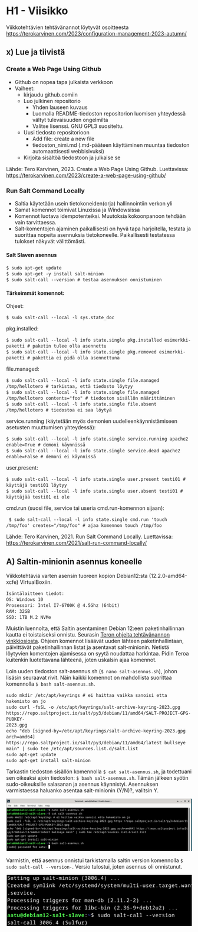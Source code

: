 # H1 - Viisikko

Viikkotehtävien tehtävänannot löytyvät osoitteesta https://terokarvinen.com/2023/configuration-management-2023-autumn/

## x) Lue ja tiivistä

### Create a Web Page Using Github
 - Github on nopea tapa julkaista verkkoon
 - Vaiheet:
   - kirjaudu github.comiin
   - Luo julkinen repositorio
     - Yhden lauseen kuvaus
     - Luomalla README-tiedoston repositorion luomisen yhteydessä vältyt tulevaisuuden ongelmilta
     - Valitse lisenssi. GNU GPL3 suositeltu.
   - Uusi tiedosto repositorioon
     - Add file: create a new file
     - tiedoston_nimi.md (.md-pääteen käyttäminen muuntaa tiedoston automaattisesti webbisivuksi)
   - Kirjoita sisältöä tiedostoon ja julkaise se
  
Lähde: Tero Karvinen, 2023. Create a Web Page Using Github. Luettavissa: https://terokarvinen.com/2023/create-a-web-page-using-github/

### Run Salt Command Locally
 - Saltia käytetään usein tietokoneiden(orja) hallinnointiin verkon yli
 - Samat komennot toimivat Linuxissa ja Windowsissa
 - Komennot luotava idempotenteiksi. Muutoksia kokoonpanoon tehdään vain tarvittaessa.
 - Salt-komentojen ajaminen paikallisesti on hyvä tapa harjoitella, testata ja suorittaa nopeita asennuksia tietokoneelle. Paikallisesti testatessa tulokset näkyvät välittömästi.

#### Salt Slaven asennus
    $ sudo apt-get update
    $ sudo apt-get -y install salt-minion
    $ sudo salt-call --version # testaa asennuksen onnistuminen

#### Tärkeimmät komennot:

Ohjeet:

    $ sudo salt-call --local -l sys.state_doc

pkg.installed:

    $ sudo salt-call --local -l info state.single pkg.installed esimerkki-paketti # paketin tulee olla asennettu
    $ sudo salt-call --local -l info state.single pkg.removed esimerkki-paketti # pakettia ei pidä olla asennettuna

file.managed:

    $ sudo salt-call --local -l info state.single file.managed /tmp/hellotero # tarkistaa, että tiedosto löytyy
    $ sudo salt-call --local -l info state.single file.managed /tmp/hellotero contents="foo" # tiedoston sisällön määrittäminen
    $ sudo salt-call --local -l info state.single file.absent /tmp/hellotero # tiedostoa ei saa löytyä

service.running (käytetään myös demonien uudelleenkäynnistämiseen asetusten muuttumisen yhteydessä):

    $ sudo salt-call --local -l info state.single service.running apache2 enable=True # demoni käynnissä
    $ sudo salt-call --local -l info state.single service.dead apache2 enable=False # demoni ei käynnissä

user.present:

    $ sudo salt-call --local -l info state.single user.present testi01 # käyttäjä testi01 löytyy
    $ sudo salt-call --local -l info state.single user.absent testi01 # käyttäjää testi01 ei ole

cmd.run (suosi file, service tai useria cmd.run-komennon sijaan):

     $ sudo salt-call --local -l info state.single cmd.run 'touch /tmp/foo' creates="/tmp/foo" # ajaa komennon touch /tmp/foo

Lähde: Tero Karvinen, 2021. Run Salt Command Locally. Luettavissa: https://terokarvinen.com/2021/salt-run-command-locally/

## A) Saltin-minionin asennus koneelle

Viikkotehtäviä varten asensin tuoreen kopion Debian12:sta (12.2.0-amd64-xcfe) VirtualBoxiin. 
    
    Isäntälaitteen tiedot:
    OS: Windows 10
    Prosessori: Intel I7-6700K @ 4.5Ghz (64bit)
    RAM: 32GB
    SSD: 1TB M.2 NVMe

Muistin luennolta, että Saltin asentaminen Debian 12:een paketinhallinnan kautta ei toistaiseksi onnistu. Seurasin [Teron ohjeita tehtävänannon vinkkiosiosta](https://terokarvinen.com/2023/configuration-management-2023-autumn/). Ohjeen komennot lisäävät uuden lähteen paketinhallintaan, päivittävät paketinhallinnan listat ja asentavat salt-minionin. Netistä löytyvien komentojen ajamisessa on syytä noudattaa harkintaa. Pidin Teroa kuitenkin luotettavana lähteenä, joten uskalsin ajaa komennot.

Loin uuden tiedoston salt-asennus.sh (````$ nano salt-asennus.sh````), johon lisäsin seuraavat rivit. Näin kaikki komennot on mahdollista suorittaa komennolla ````$ bash salt-asennus.sh````. 

    sudo mkdir /etc/apt/keyrings # ei haittaa vaikka sanoisi etta hakemisto on jo
    sudo curl -fsSL -o /etc/apt/keyrings/salt-archive-keyring-2023.gpg https://repo.saltproject.io/salt/py3/debian/11/amd64/SALT-PROJECT-GPG-PUBKEY- 
    2023.gpg
    echo "deb [signed-by=/etc/apt/keyrings/salt-archive-keyring-2023.gpg arch=amd64] https://repo.saltproject.io/salt/py3/debian/11/amd64/latest bullseye 
    main" | sudo tee /etc/apt/sources.list.d/salt.list
    sudo apt-get update
    sudo apt-get install salt-minion

Tarkastin tiedoston sisällön komennolla ````$ cat salt-asennus.sh````, ja todettuani sen oikeaksi ajoin tiedoston: ````$ bash salt-asennus.sh````. Tämän jälkeen syötin sudo-oikeuksille salasanan ja asennus käynnistyi. Asennuksen varmistaessa haluanko asentaa salt-minionin (Y/N)?, valitsin Y. 

![Add file: salt-shell](/img/salt-shelli.png)

Varmistin, että asennus onnistui tarkistamalla saltin version komennolla ````$ sudo salt-call --version-````. Versio tulostui, joten asennus oli onnistunut.

![Add file: salt-asennettu](/img/salt-asennettu.png)
